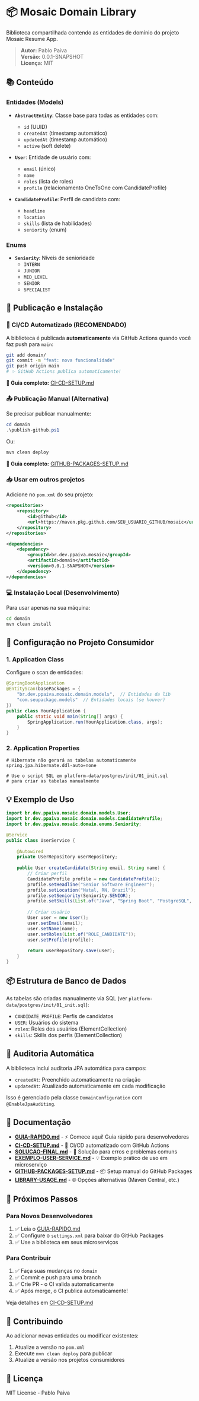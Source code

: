 # 📦 Mosaic Domain Library

Biblioteca compartilhada contendo as entidades de domínio do projeto Mosaic Resume App.

> **Autor:** Pablo Paiva  
> **Versão:** 0.0.1-SNAPSHOT  
> **Licença:** MIT

## 📚 Conteúdo

### Entidades (Models)

- **`AbstractEntity`**: Classe base para todas as entidades com:
  - `id` (UUID)
  - `createdAt` (timestamp automático)
  - `updatedAt` (timestamp automático)
  - `active` (soft delete)

- **`User`**: Entidade de usuário com:
  - `email` (único)
  - `name`
  - `roles` (lista de roles)
  - `profile` (relacionamento OneToOne com CandidateProfile)

- **`CandidateProfile`**: Perfil de candidato com:
  - `headline`
  - `location`
  - `skills` (lista de habilidades)
  - `seniority` (enum)

### Enums

- **`Seniority`**: Níveis de senioridade
  - `INTERN`
  - `JUNIOR`
  - `MID_LEVEL`
  - `SENIOR`
  - `SPECIALIST`

## 🚀 Publicação e Instalação

### 🤖 CI/CD Automatizado (RECOMENDADO)

A biblioteca é publicada **automaticamente** via GitHub Actions quando você faz push para `main`:

```bash
git add domain/
git commit -m "feat: nova funcionalidade"
git push origin main
# ✨ GitHub Actions publica automaticamente!
```

**📖 Guia completo:** [CI-CD-SETUP.md](./CI-CD-SETUP.md)

### 📤 Publicação Manual (Alternativa)

Se precisar publicar manualmente:

```powershell
cd domain
.\publish-github.ps1
```

Ou:

```bash
mvn clean deploy
```

**📖 Guia completo:** [GITHUB-PACKAGES-SETUP.md](./GITHUB-PACKAGES-SETUP.md)

### 📥 Usar em outros projetos

Adicione no `pom.xml` do seu projeto:

```xml
<repositories>
    <repository>
        <id>github</id>
        <url>https://maven.pkg.github.com/SEU_USUARIO_GITHUB/mosaic</url>
    </repository>
</repositories>

<dependencies>
    <dependency>
        <groupId>br.dev.ppaiva.mosaic</groupId>
        <artifactId>domain</artifactId>
        <version>0.0.1-SNAPSHOT</version>
    </dependency>
</dependencies>
```

### 💻 Instalação Local (Desenvolvimento)

Para usar apenas na sua máquina:

```bash
cd domain
mvn clean install
```

## 🔧 Configuração no Projeto Consumidor

### 1. Application Class

Configure o scan de entidades:

```java
@SpringBootApplication
@EntityScan(basePackages = {
    "br.dev.ppaiva.mosaic.domain.models",  // Entidades da lib
    "com.seupackage.models"  // Entidades locais (se houver)
})
public class YourApplication {
    public static void main(String[] args) {
        SpringApplication.run(YourApplication.class, args);
    }
}
```

### 2. Application Properties

```properties
# Hibernate não gerará as tabelas automaticamente
spring.jpa.hibernate.ddl-auto=none

# Use o script SQL em platform-data/postgres/init/01_init.sql
# para criar as tabelas manualmente
```

## 💡 Exemplo de Uso

```java
import br.dev.ppaiva.mosaic.domain.models.User;
import br.dev.ppaiva.mosaic.domain.models.CandidateProfile;
import br.dev.ppaiva.mosaic.domain.enums.Seniority;

@Service
public class UserService {
    
    @Autowired
    private UserRepository userRepository;
    
    public User createCandidate(String email, String name) {
        // Criar perfil
        CandidateProfile profile = new CandidateProfile();
        profile.setHeadline("Senior Software Engineer");
        profile.setLocation("Natal, RN, Brazil");
        profile.setSeniority(Seniority.SENIOR);
        profile.setSkills(List.of("Java", "Spring Boot", "PostgreSQL", "Docker"));
        
        // Criar usuário
        User user = new User();
        user.setEmail(email);
        user.setName(name);
        user.setRoles(List.of("ROLE_CANDIDATE"));
        user.setProfile(profile);
        
        return userRepository.save(user);
    }
}
```

## 📦 Estrutura de Banco de Dados

As tabelas são criadas manualmente via SQL (ver `platform-data/postgres/init/01_init.sql`):

- `CANDIDATE_PROFILE`: Perfis de candidatos
- `USER`: Usuários do sistema
- `roles`: Roles dos usuários (ElementCollection)
- `skills`: Skills dos perfis (ElementCollection)

## 🔄 Auditoria Automática

A biblioteca inclui auditoria JPA automática para campos:
- `createdAt`: Preenchido automaticamente na criação
- `updatedAt`: Atualizado automaticamente em cada modificação

Isso é gerenciado pela classe `DomainConfiguration` com `@EnableJpaAuditing`.

## 📖 Documentação

- **[GUIA-RAPIDO.md](./GUIA-RAPIDO.md)** - ⚡ Comece aqui! Guia rápido para desenvolvedores
- **[CI-CD-SETUP.md](./CI-CD-SETUP.md)** - 🤖 CI/CD automatizado com GitHub Actions
- **[SOLUCAO-FINAL.md](./SOLUCAO-FINAL.md)** - 🔧 Solução para erros e problemas comuns
- **[EXEMPLO-USER-SERVICE.md](./EXEMPLO-USER-SERVICE.md)** - 💡 Exemplo prático de uso em microserviço
- **[GITHUB-PACKAGES-SETUP.md](./GITHUB-PACKAGES-SETUP.md)** - 📦 Setup manual do GitHub Packages
- **[LIBRARY-USAGE.md](./LIBRARY-USAGE.md)** - 🌐 Opções alternativas (Maven Central, etc.)

## 🎯 Próximos Passos

### Para Novos Desenvolvedores
1. ✅ Leia o [GUIA-RAPIDO.md](./GUIA-RAPIDO.md)
2. ✅ Configure o `settings.xml` para baixar do GitHub Packages
3. ✅ Use a biblioteca em seus microserviços

### Para Contribuir
1. ✅ Faça suas mudanças no `domain`
2. ✅ Commit e push para uma branch
3. ✅ Crie PR - o CI valida automaticamente
4. ✅ Após merge, o CI publica automaticamente!

Veja detalhes em [CI-CD-SETUP.md](./CI-CD-SETUP.md)

## 🤝 Contribuindo

Ao adicionar novas entidades ou modificar existentes:

1. Atualize a versão no `pom.xml`
2. Execute `mvn clean deploy` para publicar
3. Atualize a versão nos projetos consumidores

## 📄 Licença

MIT License - Pablo Paiva

